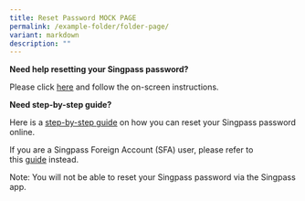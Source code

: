 ```yaml
---
title: Reset Password MOCK PAGE
permalink: /example-folder/folder-page/
variant: markdown
description: ""
---
```

**Need help resetting your Singpass password?**

Please click [here](https://www.singpass.gov.sg/home/ui/online-reset-password/user-detail) and follow the on-screen instructions.

**Need step-by-step guide?**

Here is a [step-by-step guide](https://www.singpass.gov.sg/home/ui/assets/pdf/Singpass_Password_Reset_Guide.pdf) on how you can reset your Singpass password online.

If you are a Singpass Foreign Account (SFA) user, please refer to this [guide](https://www.singpass.gov.sg/home/ui/assets/pdf/Singpass_Password_Reset_SFA_Guide.pdf) instead.

Note: You will not be able to reset your Singpass password via the Singpass app.